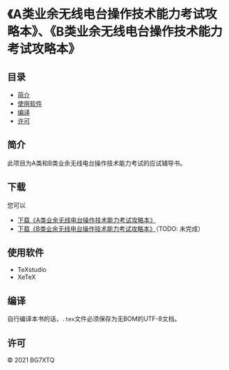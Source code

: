 # 《A类业余无线电台操作技术能力考试攻略本》、《B类业余无线电台操作技术能力考试攻略本》

## 目录
* [简介](#简介)
* [使用软件](#使用软件)
* [编译](#编译)
* [许可](#许可)

## 简介

此项目为A类和B类业余无线电台操作技术能力考试的应试辅导书。

## 下载

您可以

- [下载《A类业余无线电台操作技术能力考试攻略本》](https://github.com/mike2718/ham/archive/refs/heads/main.zip)
- [下载《B类业余无线电台操作技术能力考试攻略本》](https://github.com/mike2718/ham/archive/refs/heads/main.zip)（TODO: 未完成）

## 使用软件

- TeXstudio
- XeTeX

## 编译

自行编译本书的话，`.tex`文件必须保存为无BOM的UTF-8文档。

## 许可

&copy; 2021 BG7XTQ
